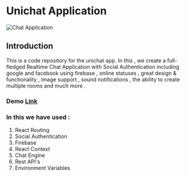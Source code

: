 # Unichat Application

![Chat Application](https://i.ibb.co/GJwyy9m/Bv9-Js3-QLOLY-HD.jpg)

## Introduction

This is a code repository for the unichat app. In this , we create a full-fledged Realtime Chat Application with Social Authentication including google and facebook using firebase , online statuses ,
great design & functionality , image support , sound notifications , the ability to create
multiple rooms and much more .
### Demo [Link](https://unichatbyamarks444.netlify.app/)
### In this we have used :
  1.  React Routing
  2.  Social Authentication
  3.  Firebase
  4.  React Context
  5.  Chat Engine
  6.  Rest API's
  7.  Environment Variables

